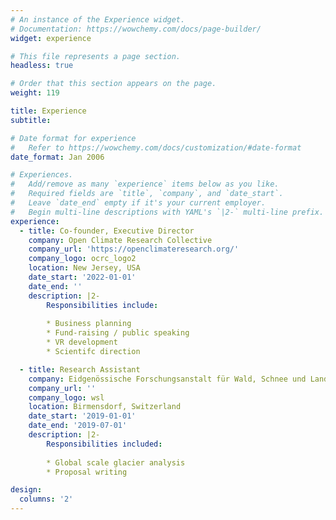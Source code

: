 ```yaml
---
# An instance of the Experience widget.
# Documentation: https://wowchemy.com/docs/page-builder/
widget: experience

# This file represents a page section.
headless: true

# Order that this section appears on the page.
weight: 119

title: Experience
subtitle:

# Date format for experience
#   Refer to https://wowchemy.com/docs/customization/#date-format
date_format: Jan 2006

# Experiences.
#   Add/remove as many `experience` items below as you like.
#   Required fields are `title`, `company`, and `date_start`.
#   Leave `date_end` empty if it's your current employer.
#   Begin multi-line descriptions with YAML's `|2-` multi-line prefix.
experience:
  - title: Co-founder, Executive Director
    company: Open Climate Research Collective
    company_url: 'https://openclimateresearch.org/'
    company_logo: ocrc_logo2
    location: New Jersey, USA
    date_start: '2022-01-01'
    date_end: ''
    description: |2-
        Responsibilities include:
        
        * Business planning
        * Fund-raising / public speaking
        * VR development
        * Scientifc direction

  - title: Research Assistant
    company: Eidgenössische Forschungsanstalt für Wald, Schnee und Landschaft
    company_url: ''
    company_logo: wsl
    location: Birmensdorf, Switzerland
    date_start: '2019-01-01'
    date_end: '2019-07-01'
    description: |2-
        Responsibilities included:
        
        * Global scale glacier analysis
        * Proposal writing

design:
  columns: '2'
---
```

